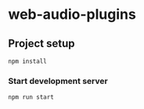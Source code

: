 # web-audio-plugins

## Project setup
```
npm install
```

### Start development server
```
npm run start
```
